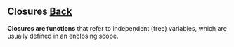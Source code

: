 ## Closures [Back](./../JavaScript.md)

**Closures are functions** that refer to independent (free) variables, which are usually defined in an enclosing scope.
